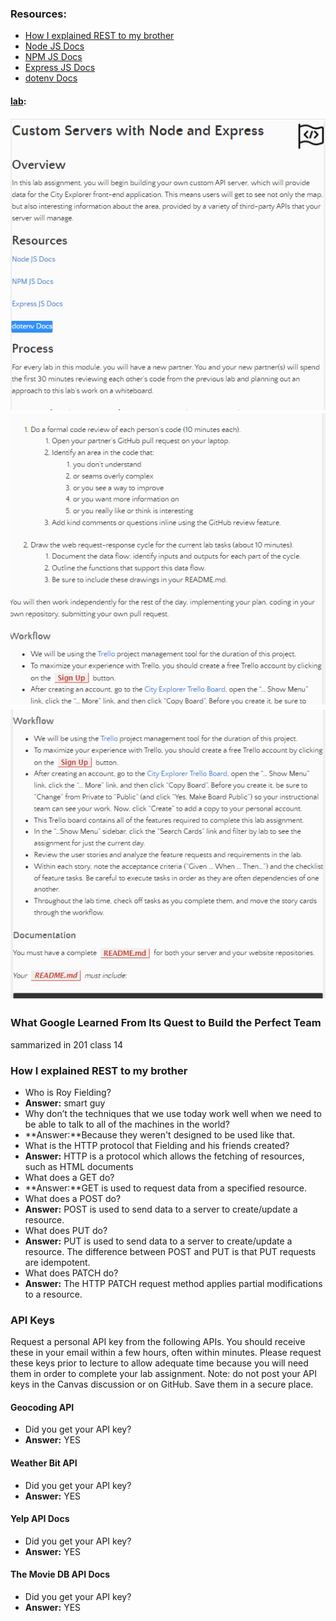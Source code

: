 ### Resources:
- [How I explained REST to my brother](https://gist.github.com/brookr/5977550)
- [Node JS Docs](https://nodejs.org/en/)
- [NPM JS Docs](https://docs.npmjs.com/)
- [Express JS Docs](http://expressjs.com/en/4x/api.html)
- [dotenv Docs](https://www.npmjs.com/package/dotenv)

#### [lab](https://github.com/Ahmad-A2020/horned-animals):
![lab7](/Code-301/screenShot/lab7-1.PNG)
![lab7](/Code-301/screenShot/lab7-2.PNG)
![lab7](/Code-301/screenShot/lab7-3.PNG)

### What Google Learned From Its Quest to Build the Perfect Team
sammarized in 201 class 14
### How I explained REST to my brother
- Who is Roy Fielding?
- **Answer:** smart guy 
- Why don’t the techniques that we use today work well when we need to be able to  talk to all of the machines in the world?
- **Answer:**Because they weren't designed to be used like that.
- What is the HTTP protocol that Fielding and his friends created?
- **Answer:** HTTP is a protocol which allows the fetching of resources, such as HTML documents
- What does a GET do?
- **Answer:**GET is used to request data from a specified resource.
- What does a POST do?
- **Answer:** POST is used to send data to a server to create/update a resource.
- What does PUT do?
- **Answer:** PUT is used to send data to a server to create/update a resource.
The difference between POST and PUT is that PUT requests are idempotent.
- What does PATCH do?
- **Answer:** The HTTP PATCH request method applies partial modifications to a resource.

### API Keys
Request a personal API key from the following APIs. You should receive these in your email within a few hours, often within minutes. Please request these keys prior to lecture to allow adequate time because you will need them in order to complete your lab assignment. Note: do not post your API keys in the Canvas discussion or on GitHub. Save them in a secure place.

#### Geocoding API
- Did you get your API key?
- **Answer:** YES
#### Weather Bit API
- Did you get your API key?
- **Answer:** YES
#### Yelp API Docs
- Did you get your API key?
- **Answer:** YES
#### The Movie DB API Docs
- Did you get your API key?
- **Answer:** YES